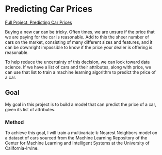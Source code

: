 # Predicting Car Prices

[Full Project: Predicting Car Prices](https://nbviewer.jupyter.org/github/stephentaul22/Predicting-Car-Prices/blob/main/Predicting%20Car%20Prices.ipynb)

Buying a new car can be tricky. Often times, we are unsure if the price that we are paying for the car is reasonable. Add to this the sheer number of cars on the market, consisting of many different sizes and features, and it can be downright impossible to know if the price your dealer is offering is reasonable.

To help reduce the uncertainty of this decision, we can look toward data science. If we have a list of cars and their attributes, along with price, we can use that list to train a machine learning algorithm to predict the price of a car.

## Goal
My goal in this project is to build a model that can predict the price of a car, given its list of attributes.

### Method
To achieve this goal, I will train a multivariate k-Nearest Neighbors model on a dataset of cars sourced from the Machine Learning Repository of the Center for Machine Learning and Intelligent Systems at the University of California-Irvine.
